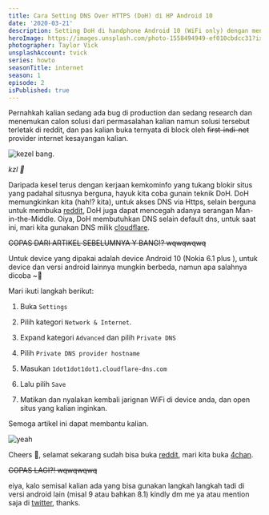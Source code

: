 ```yaml
---
title: Cara Setting DNS Over HTTPS (DoH) di HP Android 10
date: '2020-03-21'
description: Setting DoH di handphone Android 10 (WiFi only) dengan menggunakan DNS Cloudflare 1.1.1.1
heroImage: https://images.unsplash.com/photo-1558494949-ef010cbdcc31?ixlib=rb-1.2.1&ixid=eyJhcHBfaWQiOjEyMDd9&auto=format&fit=crop&w=1491&q=80
photographer: Taylor Vick
unsplashAccount: tvick
series: howto
seasonTitle: internet
season: 1
episode: 2
isPublished: true
---
```


Pernahkah kalian sedang ada bug di production dan sedang research dan menemukan calon solusi dari permasalahan kalian namun solusi tersebut terletak di reddit, dan pas kalian buka ternyata di block oleh ~~first-indi-net~~ provider internet kesayangan kalian.

![kezel bang](https://media.giphy.com/media/DOdsiolqbxCbm/giphy.gif).

_kzl 💢_

Daripada kesel terus dengan kerjaan kemkominfo yang tukang blokir situs yang padahal situsnya berguna, hayuk kita coba gunain teknik DoH. DoH memungkinkan kita (hah!? kita), untuk akses DNS via Https, selain berguna untuk membuka [reddit](https://reddit.com), DoH juga dapat mencegah adanya serangan Man-in-the-Middle. Oiya, DoH membutuhkan DNS selain default dns, untuk saat ini, mari kita gunakan DNS milik [cloudflare](https://1.1.1.1/).

~~COPAS DARI ARTIKEL SEBELUMNYA Y BANG!? wqwqwqwq~~

Untuk device yang dipakai adalah device Android 10 (Nokia 6.1 plus ), untuk device dan versi android lainnya mungkin berbeda, namun apa salahnya dicoba ~🎵

Mari ikuti langkah berikut:

1. Buka `Settings`

2. Pilih kategori `Network & Internet`.

3. Expand kategori `Advanced` dan pilih `Private DNS`

4. Pilih `Private DNS provider hostname`

5. Masukan `1dot1dot1dot1.cloudflare-dns.com`

6. Lalu pilih `Save`

7. Matikan dan nyalakan kembali jarignan WiFi di device anda, dan open situs yang kalian inginkan.

Semoga artikel ini dapat membantu kalian.

![yeah](https://media.giphy.com/media/tyxovVLbfZdok/giphy.gif)

Cheers 🥂, selamat sekarang sudah bisa buka [reddit](https://reddit.com), mari kita buka [4chan](https://4chan.org/g).

~~COPAS LAGI?! wqwqwqwq~~

eiya, kalo semisal kalian ada yang bisa gunakan langkah langkah tadi di versi android lain (misal 9 atau bahkan 8.1) kindly dm me ya atau mention saja di [twitter](https://twitter.com/sadevva_), thanks.
